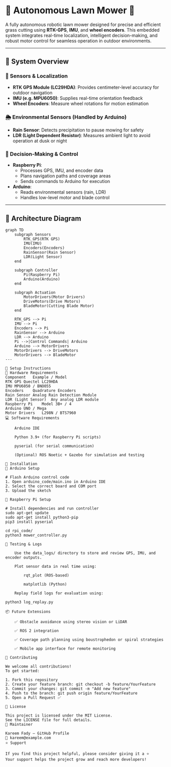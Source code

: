 # 🌿 Autonomous Lawn Mower 🤖

A fully autonomous robotic lawn mower designed for precise and efficient grass cutting using **RTK-GPS**, **IMU**, and **wheel encoders**. This embedded system integrates real-time localization, intelligent decision-making, and robust motor control for seamless operation in outdoor environments.

---

## 🧠 System Overview

### 📡 Sensors & Localization
- **RTK GPS Module (LC29HDA)**: Provides centimeter-level accuracy for outdoor navigation  
- **IMU (e.g. MPU6050)**: Supplies real-time orientation feedback  
- **Wheel Encoders**: Measure wheel rotations for motion estimation

### 🌦️ Environmental Sensors (Handled by Arduino)
- **Rain Sensor**: Detects precipitation to pause mowing for safety  
- **LDR (Light Dependent Resistor)**: Measures ambient light to avoid operation at dusk or night

### 🧾 Decision-Making & Control
- **Raspberry Pi**:
  - Processes GPS, IMU, and encoder data
  - Plans navigation paths and coverage areas
  - Sends commands to Arduino for execution
- **Arduino**:
  - Reads environmental sensors (rain, LDR)
  - Handles low-level motor and blade control

---

## 📐 Architecture Diagram

```mermaid
graph TD
    subgraph Sensors
        RTK_GPS(RTK GPS)
        IMU(IMU)
        Encoders(Encoders)
        RainSensor(Rain Sensor)
        LDR(Light Sensor)
    end

    subgraph Controller
        Pi(Raspberry Pi)
        Arduino(Arduino)
    end

    subgraph Actuation
        MotorDrivers(Motor Drivers)
        DriveMotors(Drive Motors)
        BladeMotor(Cutting Blade Motor)
    end

    RTK_GPS --> Pi
    IMU --> Pi
    Encoders --> Pi
    RainSensor --> Arduino
    LDR --> Arduino
    Pi -->|Control Commands| Arduino
    Arduino --> MotorDrivers
    MotorDrivers --> DriveMotors
    MotorDrivers --> BladeMotor
---

🚀 Setup Instructions
🔧 Hardware Requirements
Component	Example / Model
RTK GPS	Quectel LC29HDA
IMU	MPU6050 / BNO055
Encoders	Quadrature Encoders
Rain Sensor	Analog Rain Detection Module
LDR (Light Sensor)	Any analog LDR module
Raspberry Pi	Model 3B+ / 4
Arduino	UNO / Mega
Motor Drivers	L298N / BTS7960
💻 Software Requirements

    Arduino IDE

    Python 3.9+ (for Raspberry Pi scripts)

    pyserial (for serial communication)

    (Optional) ROS Noetic + Gazebo for simulation and testing

🔌 Installation
🚀 Arduino Setup

# Flash Arduino control code
1. Open arduino_code/main.ino in Arduino IDE
2. Select the correct board and COM port
3. Upload the sketch

🐍 Raspberry Pi Setup

# Install dependencies and run controller
sudo apt-get update
sudo apt-get install python3-pip
pip3 install pyserial

cd rpi_code/
python3 mower_controller.py

🧪 Testing & Logs

    Use the data_logs/ directory to store and review GPS, IMU, and encoder outputs.

    Plot sensor data in real time using:

        rqt_plot (ROS-based)

        matplotlib (Python)

    Replay field logs for evaluation using:

python3 log_replay.py

📦 Future Extensions

    ✅ Obstacle avoidance using stereo vision or LiDAR

    ✅ ROS 2 integration

    ✅ Coverage path planning using boustrophedon or spiral strategies

    ✅ Mobile app interface for remote monitoring

🤝 Contributing

We welcome all contributions!
To get started:

1. Fork this repository
2. Create your feature branch: git checkout -b feature/YourFeature
3. Commit your changes: git commit -m "Add new feature"
4. Push to the branch: git push origin feature/YourFeature
5. Open a Pull Request ✅

📜 License

This project is licensed under the MIT License.
See the LICENSE file for full details.
🙌 Maintainer

Kareem Fady – GitHub Profile
📧 kareem@example.com
⭐️ Support

If you find this project helpful, please consider giving it a ⭐️
Your support helps the project grow and reach more developers!
